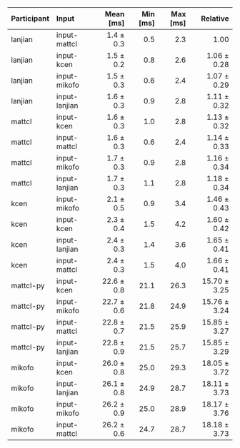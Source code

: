 | Participant | Input | Mean [ms] | Min [ms] | Max [ms] | Relative |
|:---|:---|---:|---:|---:|---:|
| lanjian | input-mattcl | 1.4 ± 0.3 | 0.5 | 2.3 | 1.00 |
| lanjian | input-kcen | 1.5 ± 0.2 | 0.8 | 2.6 | 1.06 ± 0.28 |
| lanjian | input-mikofo | 1.5 ± 0.3 | 0.6 | 2.4 | 1.07 ± 0.29 |
| lanjian | input-lanjian | 1.6 ± 0.3 | 0.9 | 2.8 | 1.11 ± 0.32 |
| mattcl | input-kcen | 1.6 ± 0.3 | 1.0 | 2.8 | 1.13 ± 0.32 |
| mattcl | input-mattcl | 1.6 ± 0.3 | 0.6 | 2.4 | 1.14 ± 0.33 |
| mattcl | input-mikofo | 1.7 ± 0.3 | 0.9 | 2.8 | 1.16 ± 0.34 |
| mattcl | input-lanjian | 1.7 ± 0.3 | 1.1 | 2.8 | 1.18 ± 0.34 |
| kcen | input-mikofo | 2.1 ± 0.5 | 0.9 | 3.4 | 1.46 ± 0.43 |
| kcen | input-kcen | 2.3 ± 0.4 | 1.5 | 4.2 | 1.60 ± 0.42 |
| kcen | input-lanjian | 2.4 ± 0.3 | 1.4 | 3.6 | 1.65 ± 0.41 |
| kcen | input-mattcl | 2.4 ± 0.3 | 1.5 | 4.0 | 1.66 ± 0.41 |
| mattcl-py | input-kcen | 22.6 ± 0.8 | 21.1 | 26.3 | 15.70 ± 3.25 |
| mattcl-py | input-mikofo | 22.7 ± 0.6 | 21.8 | 24.9 | 15.76 ± 3.24 |
| mattcl-py | input-mattcl | 22.8 ± 0.7 | 21.5 | 25.9 | 15.85 ± 3.27 |
| mattcl-py | input-lanjian | 22.8 ± 0.9 | 21.5 | 25.7 | 15.85 ± 3.29 |
| mikofo | input-kcen | 26.0 ± 0.8 | 25.0 | 29.3 | 18.05 ± 3.72 |
| mikofo | input-lanjian | 26.1 ± 0.8 | 24.9 | 28.7 | 18.11 ± 3.73 |
| mikofo | input-mikofo | 26.2 ± 0.9 | 25.0 | 28.9 | 18.17 ± 3.76 |
| mikofo | input-mattcl | 26.2 ± 0.6 | 24.7 | 28.7 | 18.18 ± 3.73 |
